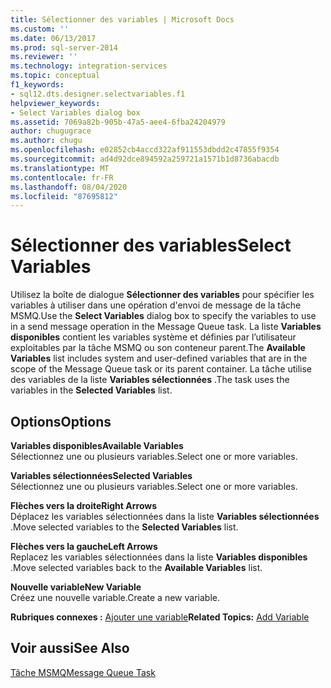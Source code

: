 ```yaml
---
title: Sélectionner des variables | Microsoft Docs
ms.custom: ''
ms.date: 06/13/2017
ms.prod: sql-server-2014
ms.reviewer: ''
ms.technology: integration-services
ms.topic: conceptual
f1_keywords:
- sql12.dts.designer.selectvariables.f1
helpviewer_keywords:
- Select Variables dialog box
ms.assetid: 7069a82b-905b-47a5-aee4-6fba24204979
author: chugugrace
ms.author: chugu
ms.openlocfilehash: e02852cb4accd322af911553dbdd2c47855f9354
ms.sourcegitcommit: ad4d92dce894592a259721a1571b1d8736abacdb
ms.translationtype: MT
ms.contentlocale: fr-FR
ms.lasthandoff: 08/04/2020
ms.locfileid: "87695812"
---
```

# <a name="select-variables"></a><span data-ttu-id="b9998-102">Sélectionner des variables</span><span class="sxs-lookup"><span data-stu-id="b9998-102">Select Variables</span></span>
  <span data-ttu-id="b9998-103">Utilisez la boîte de dialogue **Sélectionner des variables** pour spécifier les variables à utiliser dans une opération d'envoi de message de la tâche MSMQ.</span><span class="sxs-lookup"><span data-stu-id="b9998-103">Use the **Select Variables** dialog box to specify the variables to use in a send message operation in the Message Queue task.</span></span> <span data-ttu-id="b9998-104">La liste **Variables disponibles** contient les variables système et définies par l’utilisateur exploitables par la tâche MSMQ ou son conteneur parent.</span><span class="sxs-lookup"><span data-stu-id="b9998-104">The **Available Variables** list includes system and user-defined variables that are in the scope of the Message Queue task or its parent container.</span></span> <span data-ttu-id="b9998-105">La tâche utilise des variables de la liste **Variables sélectionnées** .</span><span class="sxs-lookup"><span data-stu-id="b9998-105">The task uses the variables in the **Selected Variables** list.</span></span>  
  
## <a name="options"></a><span data-ttu-id="b9998-106">Options</span><span class="sxs-lookup"><span data-stu-id="b9998-106">Options</span></span>  
 <span data-ttu-id="b9998-107">**Variables disponibles**</span><span class="sxs-lookup"><span data-stu-id="b9998-107">**Available Variables**</span></span>  
 <span data-ttu-id="b9998-108">Sélectionnez une ou plusieurs variables.</span><span class="sxs-lookup"><span data-stu-id="b9998-108">Select one or more variables.</span></span>  
  
 <span data-ttu-id="b9998-109">**Variables sélectionnées**</span><span class="sxs-lookup"><span data-stu-id="b9998-109">**Selected Variables**</span></span>  
 <span data-ttu-id="b9998-110">Sélectionnez une ou plusieurs variables.</span><span class="sxs-lookup"><span data-stu-id="b9998-110">Select one or more variables.</span></span>  
  
 <span data-ttu-id="b9998-111">**Flèches vers la droite**</span><span class="sxs-lookup"><span data-stu-id="b9998-111">**Right Arrows**</span></span>  
 <span data-ttu-id="b9998-112">Déplacez les variables sélectionnées dans la liste **Variables sélectionnées** .</span><span class="sxs-lookup"><span data-stu-id="b9998-112">Move selected variables to the **Selected Variables** list.</span></span>  
  
 <span data-ttu-id="b9998-113">**Flèches vers la gauche**</span><span class="sxs-lookup"><span data-stu-id="b9998-113">**Left Arrows**</span></span>  
 <span data-ttu-id="b9998-114">Replacez les variables sélectionnées dans la liste **Variables disponibles** .</span><span class="sxs-lookup"><span data-stu-id="b9998-114">Move selected variables back to the **Available Variables** list.</span></span>  
  
 <span data-ttu-id="b9998-115">**Nouvelle variable**</span><span class="sxs-lookup"><span data-stu-id="b9998-115">**New Variable**</span></span>  
 <span data-ttu-id="b9998-116">Créez une nouvelle variable.</span><span class="sxs-lookup"><span data-stu-id="b9998-116">Create a new variable.</span></span>  
  
 <span data-ttu-id="b9998-117">**Rubriques connexes :** [Ajouter une variable](../../2014/integration-services/add-variable.md)</span><span class="sxs-lookup"><span data-stu-id="b9998-117">**Related Topics:** [Add Variable](../../2014/integration-services/add-variable.md)</span></span>  
  
## <a name="see-also"></a><span data-ttu-id="b9998-118">Voir aussi</span><span class="sxs-lookup"><span data-stu-id="b9998-118">See Also</span></span>  
 [<span data-ttu-id="b9998-119">Tâche MSMQ</span><span class="sxs-lookup"><span data-stu-id="b9998-119">Message Queue Task</span></span>](control-flow/message-queue-task.md)  
  
  
